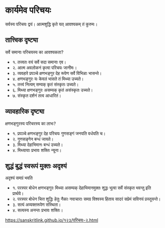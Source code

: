# कार्यमेव परिचयः
सर्वस्य परिचयः द्वयं।
आत्मशुद्धि कृते यत् आवश्यकम् तं कुरुमः।

## तात्त्विक दृष्ट्या
सर्वे समानाः परिचयस्य का आवश्यकता?

- १.  तत्त्वतः वयं सर्वे सदा समानाः एव।
- २. आत्म अवलोकनं कृत्वा परिचयः जानीमः।
- ३. व्यवहारे प्रपञ्चे क्षणभङ्गुर देह रूपेण सर्वे विभिन्नाः भासन्ते।
- ४. क्षणभङ्गुरः यः केवलं भासते तं मिथ्या उच्यते।
- ५. तत्त्वं नित्यम् सम्यक् कृतं संस्कृतः उच्यते।
- ६. मिथ्या क्षणभङ्गुरः असम्यक् कृतं असंस्कृतः उच्यते।
- ७. संस्कृत दर्शनं तत्व आधारितं।

## व्यावहारिक दृष्ट्या
क्षणभङ्गुरस्य परिचरस्य का लाभः?

- १. प्रपञ्चे क्षणभङ्गुर देह परिचयः गुणसङ्गं जनयति वर्धयति च।
- २. गुणसङ्गेन बन्धं जायते।
- ३. मिथ्या देहाभिमानः बन्धं उच्यते।
- ४. मिथ्यायाः प्रभावः शक्तिः न्यूना।


## शुद्धं बुद्धं स्वरूपं मुक्तः अदृश्यं
अदृश्यं समग्रं भवति

- १. परस्पर बोधेन क्षणभङ्गुरः मिथ्या असम्यक् देहाभिमानमुक्तः शुद्धः भूत्वा सर्वे संस्कृत भवन्तु इति प्रार्थये।
- २. परस्पर बोधेन चित्त शुद्धिः हेतुः नैकाः नवाचाराः समग्र विश्वस्य हिताय सादरं सप्रेमं सविनयं प्रस्तूयन्ते।
- ३. सत्यं अव्यक्तरूपेण संस्थिता।
- ४. सत्यस्य अनन्तः प्रभावः शक्तिः।


https://sanskritlink.github.io/१२३/परिचयः-२.html

